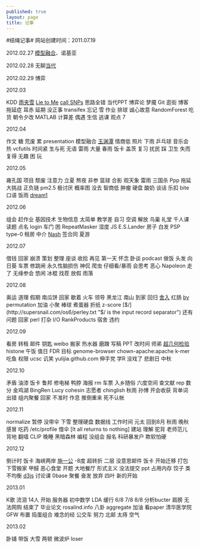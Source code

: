 ```yaml
--- 
published: true
layout: page
title: 记事
---
```

#结绳记事#
网站创建时间：2011.07.19


2012.02.27 [模型融合](http://www.slideshare.net/xlvector/how-to-do-model-ensemble "How to do Model Ensemble")、诺基亚


2012.02.28 无聊[当代](http://www.google.com.hk/search?hl=zh-CN&amp;newwindow=1&amp;safe=strict&amp;client=firefox-a&amp;hs=yV4&amp;rls=org.mozilla%3Azh-CN%3Aunofficial&amp;biw=1680&amp;bih=881&amp;q=%E4%B8%AD%E5%9B%BD%E9%A9%AC%E5%85%8B%E6%80%9D%E4%B8%BB%E4%B9%89%E4%B8%8E%E5%BD%93%E4%BB%A3&amp;oq=%E4%B8%AD%E5%9B%BD%E9%A9%AC%E5%85%8B%E6%80%9D%E4%B8%BB%E4%B9%89%E4%B8%8E%E5%BD%93%E4%BB%A3&amp;aq=f&amp;aqi=&amp;aql=&amp;gs_sm=3&amp;gs_upl=8161l8161l0l8512l1l1l0l0l0l0l65l65l1l1l0&amp;gs_l=serp.3...8161l8161l0l8512l1l1l0l0l0l0l65l65l1l1l0 "中国马克思主义与当代")


2012.02.29 博弈


2012.03


KDD [雨夹雪](http://weather.news.sina.com.cn/news/2012/0302/73005.html "雨夹雪") [Lie to Me](http://en.wikipedia.org/wiki/Lie_to_Me "Lie to Me") [call SNPs](http://ged.msu.edu/angus/tutorials-2011/snp_tutorial.html "Calling SNPs with Samtools") 思路全错 当代PPT 博弈论 梦魇 Git 逛街 博客 拖延症 耳赤 延期 没正事 transifex 忘记 雪 作业 排球 诚心故意 RandomForest 吃货 朝令夕改 MATLAB 计算差 偶遇 生信 逃课 观点 7


2012.04


作文 糖 荒废 累 presentation 模型融合 [玉渊潭](http://yulijia.github.com/cn/%E6%B8%B8%E7%8E%A9%E6%8C%87%E5%8D%97/2012/04/15/Yuyuantan-Park.html "玉渊潭赏花") 情商低 照片 下雨 乒乓球 音乐会 热 vcfutils 时间紧 生与死 无语 雷雨 大量 春雨 饭卡 盖茨 复习 扰民 踩 卫生 失而复得 无趣 困 玩


2012.05


雍孔国 项目 颓废 注意力 立夏 熬夜 非参 篮球 合影 观天象 雷雨 三国杀 Ppp 拖延 大挑战 正负链 pm2.5 极讨厌 概率图 没去 智商低 肿瘤 硬盘 酸奶 谈话 乐扣 bite 口语 饭雨 [dream1](http://www.stanford.edu/group/wonglab/ "Wong Lab")


2012.06


组会 赶作业 基因技术 生物信息 太简单 教学差 自习 空调 解放 鸟巢 礼堂 千人课 读题 点名 login 车门 困 RepeatMasker 湿度 JS E.S.Lander 房子 白发 PSP type-0 租房 中介 [Nash](http://web.math.princeton.edu/jfnj/ "John F. Nash, Jr.") 签合同 夏游


2012.07


借钱 回家 崩溃 策划 整理 座谈 收拾 再见 第一天 怀念 卧谈 podcast 做饭 头发 向日葵 车票 修跳闸 永久性脑损伤 神侃 爬虫 仔细看/暴雨 会思考 恶心 Napoleon 走了 无缘参会 悠闲 冰棍 找茬 放假 雨落


2012.08


奥运 道理 假期 南瓜饼 回家 歇着 火车 领导 黑龙江 南山 到家 回归 [舍入](http://www.diycalculator.com/sp-round.shtml "舍入方法") 红肠 [by](https://nsaunders.wordpress.com/2010/08/20/a-brief-introduction-to-apply-in-r/ "A brief introduction to “apply” in R") permutation 加油 小聚 棒球 煮蛋器 折纸 z-score [$/](http://supersnail.com/os6/perley.txt "$/ is the input record separator") 还有问题 回家 perl 打杂 I/O RankProducts 宿舍 违约


2012.09


看房 转租 邮件 钥匙 weibo 搬家 热水器 磨蹭 写稿 PPT 改时间 师弟 [超几何检验](http://ygc.name/2012/04/28/enrichment-analysis/ "超几何检验") histone 午饭 值日 FDR 目标 genome-browser chown-apache:apache k-mer 吃鱼 权限 ucsc 讥笑 yulijia.github.com 伸手党 学R 没戏了 悲剧日 中秋


2012.10


矛盾 油漆 饭卡 鲁邦 修电梯 鸭脖 海报 rm 车票 入乡随俗 六度空间 查文献 rep 数分 金鸡湖 BingRen Lucy cohesin 志愿者 chinglish 秋雨 孙博 开会收获 背单词 出错 组内聚餐 回家 不准时 作息 推倒重来 死不认帐 


2012.11


normalize 暂停 没带伞 下雪 整理硬盘 数据线 工作时间 元太 回到8月 秋雨 晚秋 感冒 吃药 /etc/profile 借伞 [It all returns to nothing] 建站 理解 驼背 老师范儿 背地 翻墙 CLIP 晚睡 黑暗森林 编程 没组会 报名 科研暴发户 欺软怕硬 


2012.12


倒计时 饭卡 海峡两岸 [施一公](http://blog.sciencenet.cn/home.php?mod=space&uid=46212&do=blog&id=486270 "如何做一名优秀的博士生：（二）方法论的转变") -8度 超转折 二层 没意思邮件 饭卡 开始迁移 打包 下雪搬家 甲醛 恶心食堂 开题 大地餐厅 形式主义 没法提交 ppt 占用内存 饺子 类不均衡 [d3js](http://d3js.org/ "可视化+js") 讨论课 0base 聚餐 奋发 放弃 四叶 新的开始


2013.01


K歌 流泪 14人 开始 服务器 初中数学 LDA 缓行 6/8 7/8 8/8 分析bucter 肩膀 无法网购 结束了 毕业论文 rosalind.info 八卦 aggregate 加油 看paper 清华医学院 GFW 布置 捣蛋组合 难念的经 公交车 努力 北邮 太痔 空气 

2013.02


卧铺 带饭 大雪 两顿 微波炉 loser
